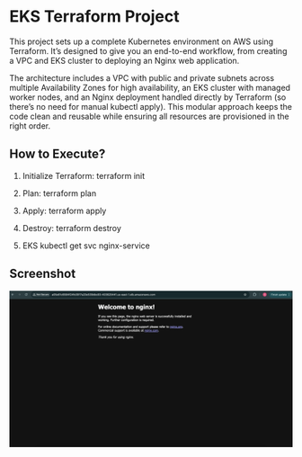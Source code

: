 # EKS Terraform Project 

This project sets up a complete Kubernetes environment on AWS using Terraform. It’s designed to give you an end-to-end workflow, from creating a VPC and EKS cluster to deploying an Nginx web application.

The architecture includes a VPC with public and private subnets across multiple Availability Zones for high availability, an EKS cluster with managed worker nodes, and an Nginx deployment handled directly by Terraform (so there’s no need for manual kubectl apply). This modular approach keeps the code clean and reusable while ensuring all resources are provisioned in the right order.

## How to Execute?

1. Initialize Terraform:
   terraform init

2. Plan:
   terraform plan

3. Apply:
   terraform apply

4. Destroy:
   terraform destroy

5. EKS
    kubectl get svc nginx-service

## Screenshot

![alt text](image.png)

